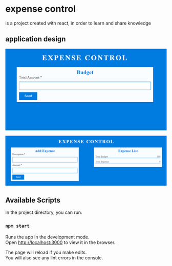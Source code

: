# expense control

is a project created with react, in order to learn and share knowledge

## application design

![budget desing 2](./design/img1.png)

![budget desing 1](./design/img2.png)

## Available Scripts

In the project directory, you can run:

### `npm start`

Runs the app in the development mode.<br />
Open [http://localhost:3000](http://localhost:3000) to view it in the browser.

The page will reload if you make edits.<br />
You will also see any lint errors in the console.
